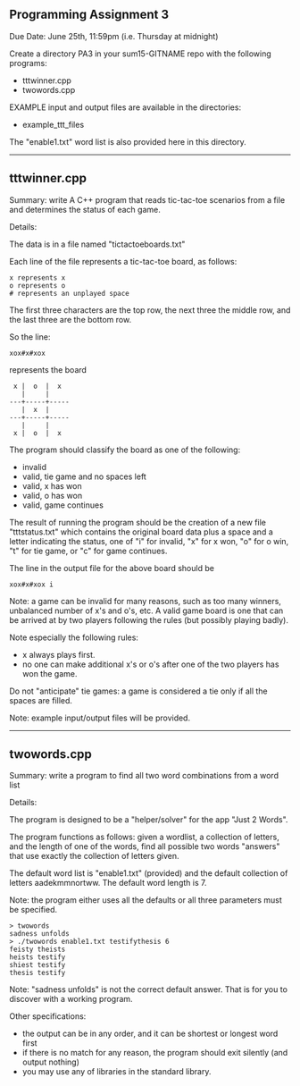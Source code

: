 Programming Assignment 3
------------------------

Due Date: June 25th, 11:59pm (i.e. Thursday at midnight)

Create a directory PA3 in your sum15-GITNAME repo with the following
programs:

* tttwinner.cpp 
* twowords.cpp


EXAMPLE input and output files are available in the directories:

- example_ttt_files

The "enable1.txt" word list is also provided here in this directory.

********


tttwinner.cpp 
-------------

Summary: write A C++ program that reads tic-tac-toe  scenarios from a
file and determines the status of each game.

Details:

The data is in a file named "tictactoeboards.txt" 

Each line of the file represents a tic-tac-toe board, as follows:

    x represents x
    o represents o
    # represents an unplayed space

The first three characters are the top row, the next three the middle
row, and the last three are the bottom row.

So the line:

    xox#x#xox

represents the board

     x |  o  |  x  
       |     |      
    ---+-----+-----
       |  x  |
    ---+-----+----- 
       |     |  
     x |  o  |  x

The program should classify the board as one of the following:

- invalid 
- valid, tie game and no spaces left 
- valid, x has won
- valid, o has won 
- valid, game continues

The result of running the program should be the creation of a new file
"tttstatus.txt" which contains the original board data plus a space
and a letter indicating the status, one of  "i" for invalid, "x" for x
won, "o" for o win, "t" for tie game, or "c" for game continues.

The line in the output file for the above board should be

    xox#x#xox i


Note: a game can be invalid for many reasons, such as too many
winners, unbalanced number of x's and o's, etc. A valid game board is
one that can be arrived at by two players following the rules (but
possibly playing badly). 

Note especially the following rules: 

- x always plays first.
- no one can make additional x's or o's after one of the two players has won the game.

Do not "anticipate" tie games: a game is considered a tie only if all
the spaces are filled.

Note: example input/output files will be provided.

*******

twowords.cpp
------------

Summary: write a program to find all two word combinations from a word list

Details:

The program is designed to be a "helper/solver" for the app "Just 2 Words".

The program functions as follows: given a wordlist, a collection of letters, and 
the length of one of the words, find all possible two words "answers" that use
exactly the collection of letters given.

The default word list is "enable1.txt" (provided) and the default collection of 
letters aadekmmnortww. The default word length is 7.

Note: the program either uses all the defaults or all three parameters must be specified.

    > twowords
    sadness unfolds  
    > ./twowords enable1.txt testifythesis 6
    feisty theists
	heists testify
	shiest testify
	thesis testify

Note: "sadness unfolds" is not the correct default answer. That is for you to discover
with a working program.

Other specifications:

- the output can be in any order, and it can be shortest or longest word first
- if there is no match for any reason, the program should exit silently (and output nothing)
- you may use any of libraries in the standard library. 



